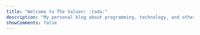 ```yaml
---
title: "Welcome to The Saloon! :tada:"
description: "My personal blog about programming, technology, and other cool stuff."
showComments: false
---
```

<!-- This is the Landing Page -->

